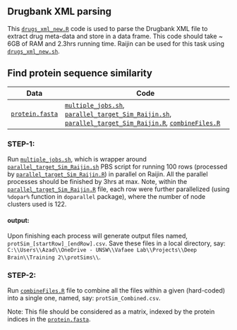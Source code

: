 ## Drugbank XML parsing
This [```drugs_xml_new.R```](https://github.com/Akmazad/Drug-Repositioning/blob/master/scripts/drugs_xml_new.R) code is used to parse the Drugbank XML file to extract drug meta-data and store in a data frame. This code should take ~ 6GB of RAM and 2.3hrs running time. Raijin can be used for this task using [```drugs_xml_new.sh```](https://github.com/Akmazad/Drug-Repositioning/blob/master/scripts/drugs_xml_new.sh).

## Find protein sequence similarity
| Data | Code |
| --- | --- |
| [```protein.fasta```](https://github.com/Akmazad/Drug-Repositioning/tree/master/data) | [```multiple_jobs.sh```](https://github.com/Akmazad/Drug-Repositioning/blob/master/scripts/multiple_jobs.sh), [```parallel_target_Sim_Raijin.sh```](https://github.com/Akmazad/Drug-Repositioning/blob/master/scripts/parallel_target_Sim_Raijin.sh), [```parallel_target_Sim_Raijin.R```](https://github.com/Akmazad/Drug-Repositioning/blob/master/scripts/parallel_target_Sim_Raijin.R), [```combineFiles.R```](https://github.com/Akmazad/Drug-Repositioning/blob/master/scripts/combineFiles.R) |

### STEP-1:
Run [```multiple_jobs.sh```](https://github.com/Akmazad/Drug-Repositioning/blob/master/scripts/multiple_jobs.sh), which is wrapper around [```parallel_target_Sim_Raijin.sh```](https://github.com/Akmazad/Drug-Repositioning/blob/master/scripts/parallel_target_Sim_Raijin.sh) PBS script for running 100 rows (processed by [```parallel_target_Sim_Raijin.R```](https://github.com/Akmazad/Drug-Repositioning/blob/master/scripts/parallel_target_Sim_Raijin.R)) in parallel on Raijin. All the parallel processes should be finished by 3hrs at max. Note, within the [```parallel_target_Sim_Raijin.R```](https://github.com/Akmazad/Drug-Repositioning/blob/master/scripts/parallel_target_Sim_Raijin.R) file, each row were further parallelized (using ```%dopar%``` function in ```doparallel``` package), where the number of node clusters used is 122.

#### output:
Upon finishing each process will generate output files named, ```protSim_[startRow]_[endRow].csv```. Save these files in a local directory, say: ```C:\\Users\\Azad\\OneDrive - UNSW\\Vafaee Lab\\Projects\\Deep Brain\\Training 2\\protSims\\```.

### STEP-2:
Run [```combineFiles.R```](https://github.com/Akmazad/Drug-Repositioning/blob/master/scripts/combineFiles.R) file to combine all the files within a given (hard-coded) into a single one, named, say: ```protSim_Combined.csv```. 

Note: This file should be considered as a matrix, indexed by the protein indices in the [```protein.fasta```](https://github.com/Akmazad/Drug-Repositioning/tree/master/data).
